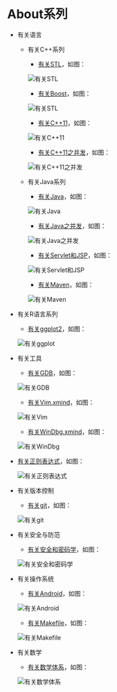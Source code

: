 About系列
=====

* 有关语言
  * 有关C++系列
     * [有关STL](有关语言/有关C++系列/有关STL.xmind)，如图：

     ![有关STL](doc/有关STL.png)
     
     * [有关Boost](有关语言/有关C++系列/有关Boost.xmind)，如图：

     ![有关STL](doc/有关Boost.png)

     * [有关C++11](有关语言/有关C++系列/有关C++11.xmind)，如图：

     ![有关C++11](doc/有关C++11.png)

     * [有关C++11之并发](有关语言/有关C++系列/有关C++11之并发.xmind)，如图：

     ![有关C++11之并发](doc/有关C++11之并发.png)
     
   * 有关Java系列
   	 * [有关Java](有关语言/有关Java系列/有关Java.xmind)，如图：

     ![有关Java](doc/有关Java.png)

   	 * [有关Java之并发](有关语言/有关Java系列/有关Java之并发.xmind)，如图：

     ![有关Java之并发](doc/有关Java之并发.png)

     * [有关Servlet和JSP](有关语言/有关Java系列/有关Servlet和JSP.xmind)，如图：

     ![有关Servlet和JSP](doc/有关Servlet和JSP.png)
 
   	 * [有关Maven](有关语言/有关Java系列/有关Maven.xmind)，如图：

     ![有关Maven](doc/有关Maven.png)
     
 * 有关R语言系列
 	* [有关ggplot2](有关语言/有关R语言系列/有关ggplot2.xmind)，如图：

 	![有关ggplot](doc/有关ggplot2.png)

 * 有关工具
 	* [有关GDB](有关工具/有关GDB.xmind)，如图：

 	![有关GDB](doc/有关GDB.png)
 	
 	* [有关Vim.xmind](有关工具/有关Vim.xmind)，如图：

 	![有关Vim](doc/有关Vim.png)
 	
 	* [有关WinDbg.xmind](有关工具/有关WinDbg.xmind)，如图：

 	![有关WinDbg](doc/有关WinDbg.png)
 	

* [有关正则表达式](有关正则表达式.xmind)，如图：

	![有关正则表达式](doc/有关正则表达式.png)
	
 
* 有关版本控制
 	* [有关git](有关工具/有关git/有关Git.xmind)，如图：

 	![有关git](doc/有关Git.png)
 	
 	
* 有关安全与防范
 	* [有关安全和密码学](有关安全与防范/有关安全和密码学.xmind)，如图：

 	![有关安全和密码学](doc/有关安全和密码学.png)
 	
 	
* 有关操作系统
 	* [有关Android](有关操作系统/有关Android.xmind)，如图：

 	![有关Android](doc/有关Android.png)
 	
 	* [有关Makefile](有关操作系统/有关Makefile.xmind)，如图：

 	![有关Makefile](doc/有关Makefile.png)
 	
 	
* 有关数学
 	* [有关数学体系](有关数学/有关数学体系.xmind)，如图：

 	![有关数学体系](doc/有关数学体系.png)
 